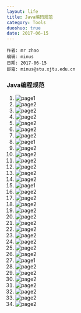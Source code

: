 ```yaml
---
layout: life
title: Java编码规范
category: Tools
duoshuo: true
date: 2017-06-15
---
```


    作者: mr zhao
    编辑: minus
    日期: 2017-06-15
    邮箱: minus@stu.xjtu.edu.cn


<!-- more -->

### Java编程规范

1. ![page1](/res/img/java_img/0003.jpg)
2. ![page2](/res/img/java_img/0004.jpg)
3. ![page2](/res/img/java_img/0005.jpg)
4. ![page2](/res/img/java_img/0006.jpg)
5. ![page2](/res/img/java_img/0007.jpg)
6. ![page2](/res/img/java_img/0008.jpg)
7. ![page2](/res/img/java_img/0009.jpg)
8. ![page1](/res/img/java_img/0010.jpg)
9. ![page2](/res/img/java_img/0011.jpg)
10. ![page2](/res/img/java_img/0012.jpg)
11. ![page2](/res/img/java_img/0013.jpg)
12. ![page2](/res/img/java_img/0014.jpg)
13. ![page2](/res/img/java_img/0015.jpg)
14. ![page2](/res/img/java_img/0016.jpg)
15. ![page1](/res/img/java_img/0017.jpg)
16. ![page2](/res/img/java_img/0018.jpg)
17. ![page2](/res/img/java_img/0019.jpg)
18. ![page2](/res/img/java_img/0020.jpg)
19. ![page2](/res/img/java_img/0021.jpg)
20. ![page2](/res/img/java_img/0022.jpg)
21. ![page2](/res/img/java_img/0023.jpg)
22. ![page2](/res/img/java_img/0024.jpg)
23. ![page2](/res/img/java_img/0025.jpg)
24. ![page2](/res/img/java_img/0026.jpg)
25. ![page2](/res/img/java_img/0027.jpg)
26. ![page2](/res/img/java_img/0028.jpg)
27. ![page1](/res/img/java_img/0029.jpg)
28. ![page2](/res/img/java_img/0030.jpg)
29. ![page2](/res/img/java_img/0031.jpg)
30. ![page2](/res/img/java_img/0032.jpg)
31. ![page2](/res/img/java_img/0033.jpg)
32. ![page2](/res/img/java_img/0034.jpg)
33. ![page2](/res/img/java_img/0035.jpg)
34. ![page2](/res/img/java_img/0036.jpg)
